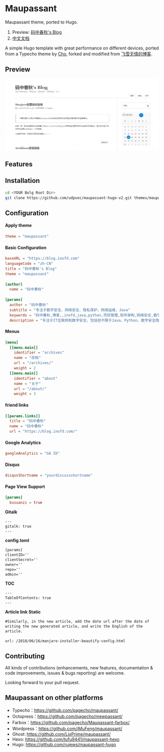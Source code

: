 # Maupassant
Maupassant theme, ported to Hugo.

1. Preview: [码中春秋's Blog](https://blog.inofd.com/)
2. [中文文档](README_Zh.md)

A simple Hugo template with great performance on different devices, ported from a Typecho theme by [Cho](https://github.com/pagecho/maupassant/), forked and modified from [飞雪无情的博客](https://github.com/rujews/maupassant-hugoo).

## Preview

![template preview](./preview.png "Maupassant template preview")

## Features

## Installation

```bash
cd <YOUR Bolg Root Dir>
git clone https://github.com/udpsec/maupassant-hugo-v2.git themes/maupassant
```

## Configuration

#### Apply theme

```toml
theme = "maupassant"
```

#### Basic Configuration

```toml
baseURL = "https://blog.inofd.com"
languageCode = "zh-CN"
title = "码中春秋's Blog"
theme = "maupassant"

[author]
  name = "码中春秋"

[params]
  author = "码中春秋"
  subtitle = "专注于数字安全、网络安全、隐私保护、网络运维、Java"
  keywords = "码中春秋,博客,,inofd,java,python,项目管理,软件架构,网络安全,数字安全,隐私保护"
  description = "专注于IT互联网和数字安全，包括但不限于Java、Python、数字安全隐私保护等"
```

#### Menus

```toml
[menu]
  [[menu.main]]
    identifier = "archives"
    name = "存档"
    url = "/archives/"
    weight = 2
  [[menu.main]]
    identifier = "about"
    name = "关于"
    url = "/about/"
    weight = 3
```

#### friend links

```toml
[[params.links]]
  title = "码中春秋"
  name = "码中春秋"
  url = "https://blog.inofd.com/"
```

#### Google Analytics

```toml
googleAnalytics = "GA ID"
```

#### Disqus

```toml
disqusShortname = "yourdiscussshortname"
```

#### Page View Support

```toml
[params]
  busuanzi = true
```

**Gitalk**

```
---
gitalk: true
---
```

**config.toml**

```
[params]
clientID=''
clientSecret=''
owner=''
repo=''
admin=''
```

**TOC**

```
---
TableOfContents: true
---
```

**Article link Static**

```
#Similarly, in the new article, add the date url after the date of writing the new generated article, and write the English of the article.

url: /2018/06/16/manjaro-installer-beautify-config.html
```

## Contributing

All kinds of contributions (enhancements, new features, documentation & code improvements, issues & bugs reporting) are welcome.

Looking forward to your pull request.

## Maupassant on other platforms

+ Typecho：https://github.com/pagecho/maupassant/
+ Octopress：https://github.com/pagecho/mewpassant/
+ Farbox：https://github.com/pagecho/Maupassant-farbox/
+ Wordpress：https://github.com/iMuFeng/maupassant/
+ Ghost: https://github.com/LjxPrime/maupassant/
+ Hexo: https://github.com/tufu9441/maupassant-hexo
+ Hugo: https://github.com/rujews/maupassant-hugo
